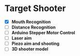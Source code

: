 # Target Shooter 
- [x] **Mouth Recognition**
- [ ] **Distance Recognition**
- [ ] **Arduino Stepper Motor Control**
- [ ] **Laser aim**
- [ ] **Piezo aim and shooting**
- [ ] **3D shooter model**
